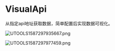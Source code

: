 # VisualApi
从指定api地址获取数据，简单配置后实现数据可视化。

![UTOOLS1587297935667.png](https://user-gold-cdn.xitu.io/2020/4/19/1719254634affeba?w=1171&h=680&f=png&s=157931)

![UTOOLS1587297977459.png](https://user-gold-cdn.xitu.io/2020/4/19/1719255061081a98?w=1146&h=398&f=png&s=42453)
